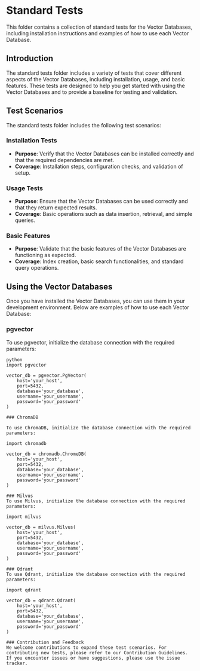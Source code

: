 # Standard Tests

This folder contains a collection of standard tests for the Vector Databases, including installation instructions and examples of how to use each Vector Database.

## Introduction

The standard tests folder includes a variety of tests that cover different aspects of the Vector Databases, including installation, usage, and basic features. These tests are designed to help you get started with using the Vector Databases and to provide a baseline for testing and validation.

## Test Scenarios

The standard tests folder includes the following test scenarios:

### Installation Tests
- **Purpose**: Verify that the Vector Databases can be installed correctly and that the required dependencies are met.
- **Coverage**: Installation steps, configuration checks, and validation of setup.

### Usage Tests
- **Purpose**: Ensure that the Vector Databases can be used correctly and that they return expected results.
- **Coverage**: Basic operations such as data insertion, retrieval, and simple queries.

### Basic Features
- **Purpose**: Validate that the basic features of the Vector Databases are functioning as expected.
- **Coverage**: Index creation, basic search functionalities, and standard query operations.

## Using the Vector Databases

Once you have installed the Vector Databases, you can use them in your development environment. Below are examples of how to use each Vector Database:

### pgvector

To use pgvector, initialize the database connection with the required parameters:

```
python
import pgvector

vector_db = pgvector.PgVector(
    host='your_host', 
    port=5432, 
    database='your_database', 
    username='your_username', 
    password='your_password'
)

### ChromaDB

To use ChromaDB, initialize the database connection with the required parameters:

import chromadb

vector_db = chromadb.ChromeDB(
    host='your_host', 
    port=5432, 
    database='your_database', 
    username='your_username', 
    password='your_password'
)

### Milvus
To use Milvus, initialize the database connection with the required parameters:

import milvus

vector_db = milvus.Milvus(
    host='your_host', 
    port=5432, 
    database='your_database', 
    username='your_username', 
    password='your_password'
)

### Qdrant
To use Qdrant, initialize the database connection with the required parameters:

import qdrant

vector_db = qdrant.Qdrant(
    host='your_host', 
    port=5432, 
    database='your_database', 
    username='your_username', 
    password='your_password'
)

### Contribution and Feedback
We welcome contributions to expand these test scenarios. For contributing new tests, please refer to our Contribution Guidelines. If you encounter issues or have suggestions, please use the issue tracker.
